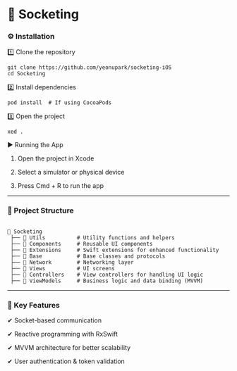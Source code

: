 # 🚀 Socketing 

### ⚙️ Installation

1️⃣ Clone the repository
```
git clone https://github.com/yeonupark/socketing-iOS
cd Socketing
```
2️⃣ Install dependencies
```
pod install  # If using CocoaPods
```
3️⃣ Open the project
```
xed .
``` 


▶️ Running the App

1. Open the project in Xcode

2. Select a simulator or physical device

3. Press Cmd + R to run the app

---
### 📌 Project Structure
```

📂 Socketing
 ├── 📂 Utils          # Utility functions and helpers
 ├── 📂 Components     # Reusable UI components
 ├── 📂 Extensions     # Swift extensions for enhanced functionality
 ├── 📂 Base           # Base classes and protocols
 ├── 📂 Network        # Networking layer
 ├── 📂 Views          # UI screens
 ├── 📂 Controllers    # View controllers for handling UI logic
 ├── 📂 ViewModels     # Business logic and data binding (MVVM)

```
---


### 🔗 Key Features

✔ Socket-based communication

✔ Reactive programming with RxSwift

✔ MVVM architecture for better scalability

✔ User authentication & token validation  


